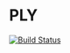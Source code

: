 # PLY

[![Build Status](https://travis-ci.org/iamed2/PLY.jl.png)](https://travis-ci.org/iamed2/PLY.jl)
